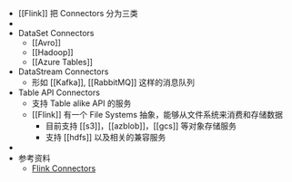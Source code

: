 - [[Flink]] 把 Connectors 分为三类
-
- DataSet Connectors
	- [[Avro]]
	- [[Hadoop]]
	- [[Azure Tables]]
- DataStream Connectors
	- 形如 [[Kafka]], [[RabbitMQ]] 这样的消息队列
- Table API Connectors
	- 支持 Table alike API 的服务
	- [[Flink]] 有一个 File Systems 抽象，能够从文件系统来消费和存储数据
		- 目前支持 [[s3]]，[[azblob]]，[[gcs]] 等对象存储服务
		- 支持 [[hdfs]] 以及相关的兼容服务
-
- 参考资料
	- [Flink Connectors](https://nightlies.apache.org/flink/flink-docs-release-1.14/docs/deployment/filesystems/overview/)